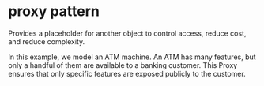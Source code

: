 # proxy pattern

Provides a placeholder for another object to control access, reduce cost, and reduce complexity.

In this example, we model an ATM machine. An ATM has many features, but only a handful of them are available to a banking customer. This Proxy ensures that only specific features are exposed publicly to the customer.
